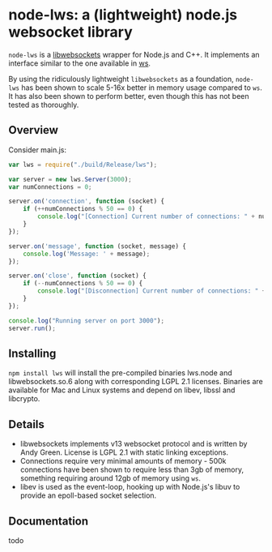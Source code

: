 # node-lws: a (lightweight) node.js websocket library
```node-lws``` is a [libwebsockets](https://libwebsockets.org/index.html) wrapper for Node.js and C++. It implements an interface similar to the one available in [ws](https://github.com/websockets/ws).

By using the ridiculously lightweight ```libwebsockets``` as a foundation, ```node-lws``` has been shown to scale 5-16x better in memory usage compared to ```ws```. It has also been shown to perform better, even though this has not been tested as thoroughly.

## Overview
Consider main.js:
```javascript
var lws = require("./build/Release/lws");

var server = new lws.Server(3000);
var numConnections = 0;

server.on('connection', function (socket) {
	if (++numConnections % 50 == 0) {
		console.log("[Connection] Current number of connections: " + numConnections);
	}
});

server.on('message', function (socket, message) {
	console.log('Message: ' + message);
});

server.on('close', function (socket) {
	if (--numConnections % 50 == 0) {
		console.log("[Disconnection] Current number of connections: " + numConnections);
	}
});

console.log("Running server on port 3000");
server.run();
```
## Installing
```npm install lws``` will install the pre-compiled binaries lws.node and libwebsockets.so.6 along with corresponding LGPL 2.1 licenses. Binaries are available for Mac and Linux systems and depend on libev, libssl and libcrypto.

## Details
* libwebsockets implements v13 websocket protocol and is written by Andy Green. License is LGPL 2.1 with static linking exceptions.
* Connections require very minimal amounts of memory - 500k connections have been shown to require less than 3gb of memory, something requiring around 12gb of memory using ```ws```.
* libev is used as the event-loop, hooking up with Node.js's libuv to provide an epoll-based socket selection.

## Documentation
todo
